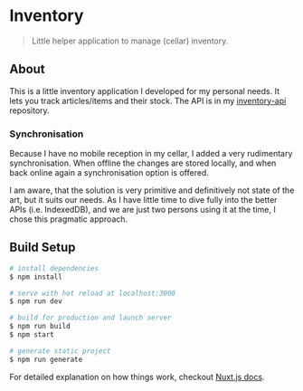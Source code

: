 # Inventory

> Little helper application to manage (cellar) inventory.

## About

This is a little inventory application I developed for my personal needs.
It lets you track articles/items and their stock.
The API is in my [inventory-api](https://github.com/rhorber/inventory-api) repository.

### Synchronisation

Because I have no mobile reception in my cellar, I added a very rudimentary synchronisation.
When offline the changes are stored locally, and when back online again a synchronisation option is offered.

I am aware, that the solution is very primitive and definitively not state of the art, but it suits our needs.
As I have little time to dive fully into the better APIs (i.e. IndexedDB),
and we are just two persons using it at the time, I chose this pragmatic approach.

## Build Setup

``` bash
# install dependencies
$ npm install

# serve with hot reload at localhost:3000
$ npm run dev

# build for production and launch server
$ npm run build
$ npm start

# generate static project
$ npm run generate
```

For detailed explanation on how things work, checkout [Nuxt.js docs](https://nuxtjs.org).
